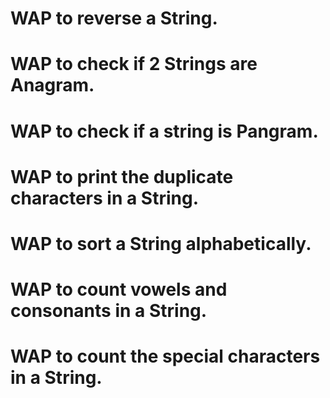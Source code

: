 # WAP to reverse a String.

# WAP to check if 2 Strings are Anagram.
# WAP to check if a string is Pangram.
# WAP to print the duplicate characters in a String.
# WAP to sort a String alphabetically.
# WAP to count vowels and consonants in a String.
# WAP to count the special characters in a String.
